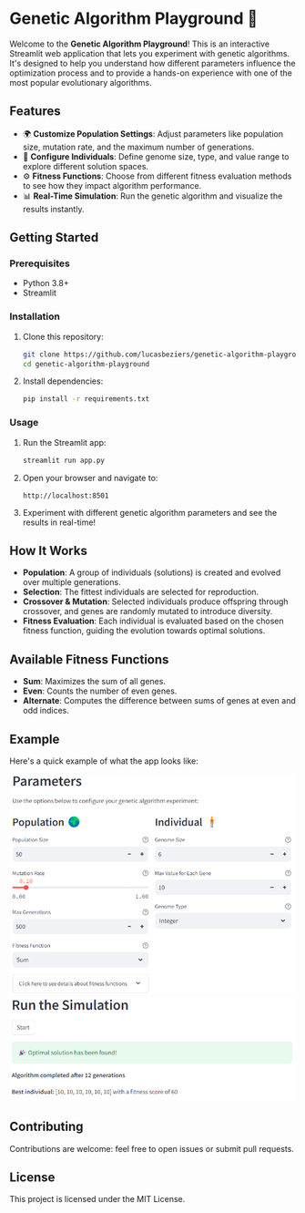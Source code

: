 # Genetic Algorithm Playground 🧬

Welcome to the **Genetic Algorithm Playground**! This is an interactive Streamlit web application that lets you experiment with genetic algorithms. It's designed to help you understand how different parameters influence the optimization process and to provide a hands-on experience with one of the most popular evolutionary algorithms.

## Features
- 🌍 **Customize Population Settings**: Adjust parameters like population size, mutation rate, and the maximum number of generations.
- 👤 **Configure Individuals**: Define genome size, type, and value range to explore different solution spaces.
- ⚙️ **Fitness Functions**: Choose from different fitness evaluation methods to see how they impact algorithm performance.
- 📊 **Real-Time Simulation**: Run the genetic algorithm and visualize the results instantly.

## Getting Started

### Prerequisites
- Python 3.8+
- Streamlit

### Installation
1. Clone this repository:
    ```bash
    git clone https://github.com/lucasbeziers/genetic-algorithm-playground.git
    cd genetic-algorithm-playground
    ```
2. Install dependencies:
    ```bash
    pip install -r requirements.txt
    ```

### Usage
1. Run the Streamlit app:
    ```bash
    streamlit run app.py
    ```
2. Open your browser and navigate to:
    ```
    http://localhost:8501
    ```

3. Experiment with different genetic algorithm parameters and see the results in real-time!

## How It Works
- **Population**: A group of individuals (solutions) is created and evolved over multiple generations.
- **Selection**: The fittest individuals are selected for reproduction.
- **Crossover & Mutation**: Selected individuals produce offspring through crossover, and genes are randomly mutated to introduce diversity.
- **Fitness Evaluation**: Each individual is evaluated based on the chosen fitness function, guiding the evolution towards optimal solutions.

## Available Fitness Functions
- **Sum**: Maximizes the sum of all genes.
- **Even**: Counts the number of even genes.
- **Alternate**: Computes the difference between sums of genes at even and odd indices.

## Example
Here's a quick example of what the app looks like:

<img src="assets/example1.png" alt="Genetic Algorithm Playground Screenshot" width="600">
<img src="assets/example2.png" alt="Genetic Algorithm Playground Screenshot" width="600">

## Contributing
Contributions are welcome: feel free to open issues or submit pull requests.

## License
This project is licensed under the MIT License.
